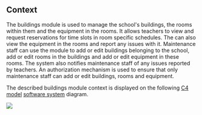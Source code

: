## Context

The buildings module is used to manage the school's buildings, the rooms within them and the equipment in the rooms.
It allows teachers to view and request reservations for time slots in room specific schedules.
The can also view the equipment in the rooms and report any issues with it.
Maintenance staff can use the module to add or edit buildings belonging to the school, add or edit rooms in the buildings and add or edit equipment in these rooms.
The system also notifies maintenance staff of any issues reported by teachers.
An authorization mechanism is used to ensure that only maintenance staff can add or edit buildings, rooms and equipment.

The described buildings module context is displayed on the following [C4 model](https://c4model.com) [software system](https://c4model.com/#SystemContextDiagram) diagram.


![](embed:SystemContextView)